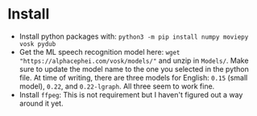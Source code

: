 # Install

- Install python packages with: `python3 -m pip install numpy moviepy vosk pydub`
- Get the ML speech recognition model here: `wget "https://alphacephei.com/vosk/models/"` and unzip in `Models/`. Make sure to update the model name to the one you selected in the python file. At time of writing, there are three models for English: `0.15` (small model), `0.22`, and `0.22-lgraph`. All three seem to work fine.
- Install `ffpeg`: This is not requirement but I haven't figured out a way around it yet.

